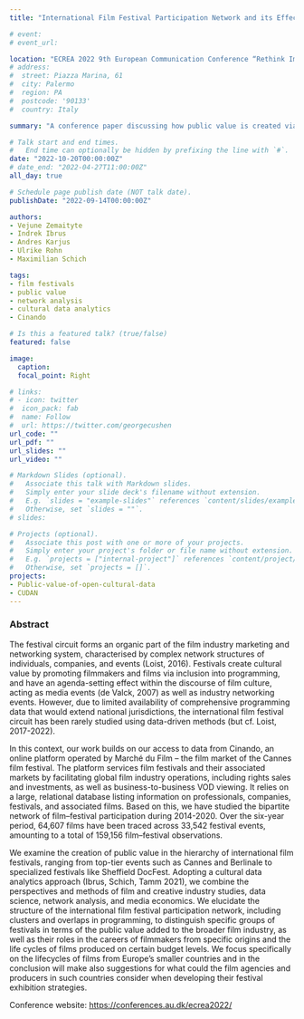 ```yaml
---
title: "International Film Festival Participation Network and its Effects on Film Life-Cycles: A Cultural Data Analytics Approach"

# event: 
# event_url: 

location: "ECREA 2022 9th European Communication Conference “Rethink Impact”, Aarhus University, Denmark"
# address:
#  street: Piazza Marina, 61
#  city: Palermo
#  region: PA
#  postcode: '90133'
#  country: Italy

summary: "A conference paper discussing how public value is created via the international film festival network"

# Talk start and end times.
#   End time can optionally be hidden by prefixing the line with `#`.
date: "2022-10-20T00:00:00Z"
# date_end: "2022-04-27T11:00:00Z"
all_day: true

# Schedule page publish date (NOT talk date).
publishDate: "2022-09-14T00:00:00Z"

authors: 
- Vejune Zemaityte
- Indrek Ibrus
- Andres Karjus
- Ulrike Rohn
- Maximilian Schich

tags:
- film festivals
- public value
- network analysis
- cultural data analytics
- Cinando

# Is this a featured talk? (true/false)
featured: false

image:
  caption: 
  focal_point: Right

# links:
# - icon: twitter
#  icon_pack: fab
#  name: Follow
#  url: https://twitter.com/georgecushen
url_code: ""
url_pdf: ""
url_slides: ""
url_video: ""

# Markdown Slides (optional).
#   Associate this talk with Markdown slides.
#   Simply enter your slide deck's filename without extension.
#   E.g. `slides = "example-slides"` references `content/slides/example-slides.md`.
#   Otherwise, set `slides = ""`.
# slides:

# Projects (optional).
#   Associate this post with one or more of your projects.
#   Simply enter your project's folder or file name without extension.
#   E.g. `projects = ["internal-project"]` references `content/project/deep-learning/index.md`.
#   Otherwise, set `projects = []`.
projects:
- Public-value-of-open-cultural-data
- CUDAN
---
```


### Abstract

The festival circuit forms an organic part of the film industry marketing and networking system, characterised by complex network structures of individuals, companies, and events (Loist, 2016). Festivals create cultural value by promoting filmmakers and films via inclusion into programming, and have an agenda-setting effect within the discourse of film culture, acting as media events (de Valck, 2007) as well as industry networking events. However, due to limited availability of comprehensive programming data that would extend national jurisdictions, the international film festival circuit has been rarely studied using data-driven methods (but cf. Loist, 2017-2022). 

In this context, our work builds on our access to data from Cinando, an online platform operated by Marché du Film – the film market of the Cannes film festival. The platform services film festivals and their associated markets by facilitating global film industry operations, including rights sales and investments, as well as business-to-business VOD viewing. It relies on a large, relational database listing information on professionals, companies, festivals, and associated films. Based on this, we have studied the bipartite network of film–festival participation during 2014-2020. Over the six-year period, 64,607 films have been traced across 33,542 festival events, amounting to a total of 159,156 film–festival observations. 

We examine the creation of public value in the hierarchy of international film festivals, ranging from top-tier events such as Cannes and Berlinale to specialized festivals like Sheffield DocFest. Adopting a cultural data analytics approach (Ibrus, Schich, Tamm 2021), we combine the perspectives and methods of film and creative industry studies, data science, network analysis, and media economics. We elucidate the structure of the international film festival participation network, including clusters and overlaps in programming, to distinguish specific groups of festivals in terms of the public value added to the broader film industry, as well as their roles in the careers of filmmakers from specific origins and the life cycles of films produced on certain budget levels. We focus specifically on the lifecycles of films from Europe’s smaller countries and in the conclusion will make also suggestions for what could the film agencies and producers in such countries consider when developing their festival exhibition strategies.

Conference website: https://conferences.au.dk/ecrea2022/